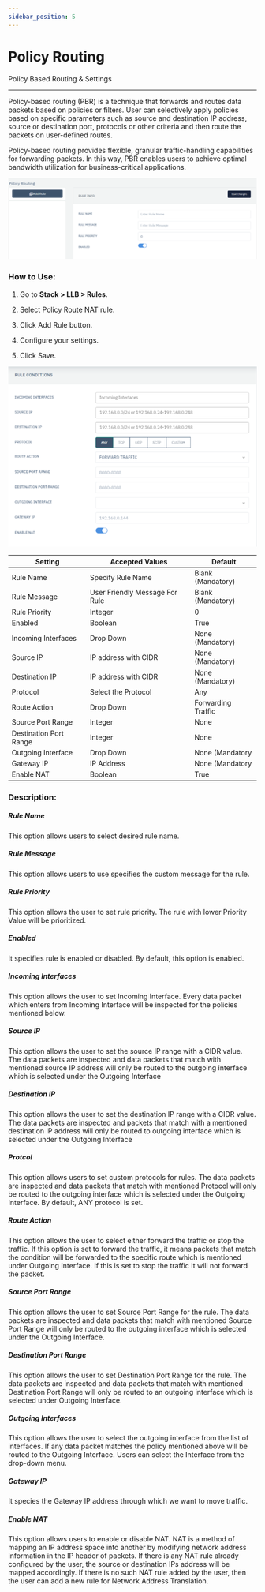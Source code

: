 ```yaml
---
sidebar_position: 5
---
```


# Policy Routing

Policy Based Routing & Settings

---

Policy-based routing (PBR) is a technique that forwards and routes data packets based on policies or filters. User can selectively apply policies based on specific parameters such as source and destination IP address, source or destination port, protocols or other criteria and then route the packets on user-defined routes.

Policy-based routing  provides flexible, granular traffic-handling capabilities for forwarding packets. In this way, PBR enables users to achieve optimal bandwidth utilization for business-critical applications.

![policy_routing](/img/llb/v6/docs/llb18.png)

### **How to Use:**

1. Go to **Stack > LLB > Rules**.

2. Select Policy Route NAT rule.

3. Click Add Rule button.

4. Configure your settings.

5. Click Save.

![policy_routing_rule_condition](/img/llb/v6/docs/llb19.png)

| Setting                | Accepted Values                | Default            |
|------------------------|--------------------------------|--------------------|
| Rule Name              | Specify Rule Name              | Blank (Mandatory)  |
| Rule Message           | User Friendly Message For Rule | Blank (Mandatory)  |
| Rule Priority          | Integer                        | 0                  |
| Enabled                | Boolean                        | True               |
| Incoming Interfaces    | Drop Down                      | None (Mandatory)   |
| Source IP              | IP address with CIDR           | None (Mandatory)   |
| Destination IP         | IP address with CIDR           | None (Mandatory)   |
| Protocol               | Select the Protocol            | Any                |
| Route Action           | Drop Down                      | Forwarding Traffic |
| Source Port Range      | Integer                        | None               |
| Destination Port Range | Integer                        | None               |
| Outgoing Interface     | Drop Down                      | None (Mandatory    |
| Gateway IP             | IP Address                     | None (Mandatory    |
| Enable NAT             | Boolean                        | True               |

### **Description:**

##### **Rule Name**

This option allows users to select desired rule name.

##### **Rule Message**

This option allows users to use specifies the custom message for the rule.

##### **Rule Priority**

This option allows the user to set rule priority. The rule with lower Priority Value will be prioritized.

##### **Enabled**

It specifies rule is enabled or disabled. By default, this option is enabled.

##### **Incoming Interfaces**

This option allows the user to set Incoming Interface. Every data packet which enters from Incoming Interface will be inspected for the policies mentioned below.

##### **Source IP**

This option allows the user to set the source IP range with a CIDR value. The data packets are inspected and data packets that match with mentioned source IP address will only be routed to the outgoing interface which is selected under the Outgoing Interface

##### **Destination IP**

This option allows the user to set the destination IP range with a CIDR value. The data packets are inspected  and  packets that match with a mentioned destination IP address will only be routed to outgoing interface which is selected under the Outgoing Interface

##### **Protcol**

This option allows users to set custom protocols for rules. The data packets are inspected and data packets that match with mentioned Protocol will only be routed to the outgoing interface which is selected under the Outgoing Interface. By default, ANY protocol is set.

##### **Route Action**

This option allows the user to select either forward the traffic or stop the traffic. If this option is set to forward the traffic, it means packets that match the condition will be forwarded to the specific route which is mentioned under Outgoing Interface. If this is set to stop the traffic It will not forward the packet.

##### **Source Port Range**

This option allows the user to set Source Port Range for the rule. The data packets are inspected and data packets that match with mentioned Source Port Range will only be routed to the outgoing interface which is selected under the Outgoing Interface. 

##### **Destination Port Range**

This option allows the user to set Destination Port Range for the rule. The data packets are inspected and data packets that match with mentioned Destination Port Range will only be routed to an outgoing interface which is selected under Outgoing Interface. 

##### **Outgoing Interfaces**

This option allows the user to select the outgoing interface from the list of interfaces. If any data packet matches the policy mentioned above will be routed to the Outgoing Interface. Users can select the Interface from the drop-down menu.

##### **Gateway IP**

It species the Gateway IP address through which we want to move traffic.

##### **Enable NAT**

This option allows users to enable or disable NAT. NAT is a method of mapping an IP address space into another by modifying network address information in the IP header of packets. If there is any NAT rule already configured by the user, the source or destination IPs address will be mapped accordingly. If there is no such NAT rule added by the user, then the user can add a new rule for Network Address Translation.

